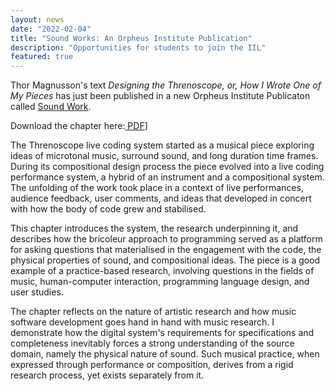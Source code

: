 ```yaml
---
layout: news
date: "2022-02-04"
title: "Sound Works: An Orpheus Institute Publication"
description: "Opportunities for students to join the IIL"
featured: true
---
```


<script> import CaptionedImage from "../../components/Images/CaptionedImage.svelte" </script>

Thor Magnusson's text <i>Designing the Threnoscope, or, How I Wrote One of My Pieces</i> has just been published in a new Orpheus Institute Publicaton called <a href="https://orpheusinstituut.be/en/publications/sound-work" target="_blank">Sound Work</a>. 

Download the chapter here:<a href="pdfs/Magnusson_SoundWork.pdf" target="_blank"> PDF</a>]</p> 

<CaptionedImage
  src="news/soundwork.png"
  alt="The front cover of the Sound Works book"
  caption="A picture of medieval musicians"/>


The Threnoscope live coding system started as a musical piece exploring ideas of microtonal music, surround sound, and long duration time frames. During its compositional design process the piece evolved into a live coding performance system, a hybrid of an instrument and a compositional system. The unfolding of the work took place in a context of live performances, audience feedback, user comments, and ideas that developed in concert with how the body of code grew and stabilised.

This chapter introduces the system, the research underpinning it, and describes how the bricoleur approach to programming served as a platform for asking questions that materialised in the engagement with the code, the physical properties of sound, and compositional ideas. The piece is a good example of a practice-based research, involving questions in the fields of music, human-computer interaction, programming language design, and user studies. 

The chapter reflects on the nature of artistic research and how music software development goes hand in hand with music research. I demonstrate how the digital system's requirements for specifications and completeness inevitably forces a strong understanding of the source domain, namely the physical nature of sound. Such musical practice, when expressed through performance or composition, derives from a rigid research process, yet exists separately from it. 


